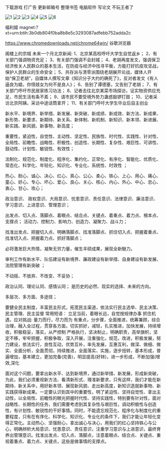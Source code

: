 下载游戏 打广告 更新邮箱号 整理书签
电脑软件 写论文 不玩王者了       

![1](https://user-images.githubusercontent.com/107339372/213840669-1c77669c-818d-490e-acce-42fe0b43568d.jpg)
![2](https://user-images.githubusercontent.com/107339372/213840670-21618edb-b202-4045-bdcc-417d5a6c6e12.jpg)
![3](https://user-images.githubusercontent.com/107339372/213840672-bacdea82-8def-4666-a0f0-42ac68b66ad8.jpg)
![4](https://user-images.githubusercontent.com/107339372/213840676-595a2b9a-a3a5-4419-bc6b-15775d259818.jpg)
![5](https://user-images.githubusercontent.com/107339372/213840677-5b72a3d3-6498-4399-ada6-60b118efdaab.jpg)
![6](https://user-images.githubusercontent.com/107339372/213840678-6d7b98c9-32ec-4552-bf9b-5cab905068f1.jpg)


福利姬 magnet:?xt=urn:btih:3b0db804f0ba8b8e5c3293087adfebb752adda2c

https://www.chromedownloads.net/chrome64win/ 谷歌浏览器




阁楼上的宗城
未来一个月北京新闻:
1、北京某高校呼吁大学生自觉返乡；
2、有关部门强调物资充足；
3、有关部门强调不会封城；
4、老胡再度发文，强调保卫经济攸关人民群众的基本生活，在防疫与经济中找寻平衡，方能打好抗疫攻坚战，保护人民群众的生命安全；
5、共存派与清零派围绕老胡展开论战，媒体人开始“保卫老胡”，自媒体人撰写文章《知识分子大约的确死了》，反对者发文《有人逼良为娼，你怪妓女为何不是良人》；
6、告别了谭德塞，又告别了老胡；
7、有关部门呼吁市民居家练习功法；
8、记者去往北京某菜市场探访，证实物资供应充足，市民生活有条不紊；
9、请市民不要受境外势力蛊惑敲锣打鼓；
10、记者采访北京阿姨，采访中途话筒拿开；
11、有关部门呼吁大学生毕业后自主创业



新水平、新境界、新举措、新发展、新突破、新成绩、新成效、新方法、新成果、新形势、新要求、新期待、新关系、新体制、新机制、新知识、新本领、新进展、新实践、新风貌、新事物、新高度；

重要性，紧迫性，自觉性、主动性、坚定性、民族性、时代性、实践性、针对性、全局性、前瞻性、战略性、积极性、创造性、长期性、复杂性、艰巨性、可讲性、鼓动性、计划性、敏锐性、有效性；

法制化、规范化、制度化、程序化、集约化、正常化、有序化、智能化、优质化、常态化、科学化、年轻化、知识化、专业化、系统性、时效性 ；

热心、耐心、诚心、决心、红心、真心、公心、柔心、铁心、上心、用心、痛心、童心、好心、专心、坏心、爱心、良心、关心、核心、内心、外心、中心、忠心、衷心、甘心、攻心；

政治意识、 政权意识、大局意识、忧患意识、责任意识、法律意识、廉洁意识、学习意识、上进意识、管理意识；



出发点、切入点、落脚点、着眼点、结合点、关键点、着重点、着力点、根本点、支撑点；
活动力、控制力、影响力、创造力、凝聚力、战斗力；

找准出发点、把握切入点、明确落脚点、找准落脚点、抓住切入点、把握着重点、找准切入点、把握着力点、抓好落脚点；

必将激发巨大热情，凝聚无穷力量，催生丰硕成果，展现全新魅力。

审判工作有新水平、队伍建设有新境界、廉政建设有新举措、自身建设有新发展、法院管理有新突破 ；

不动摇、不放弃、不改变、不妥协；

政治认同、理论认同、感情认同；
是历史的必然、现实的选择、未来的方向。

多层次、多方面、多途径；

要健全民主制度，丰富民主形式，拓宽民主渠道，依法实行民主选举、民主决策、民主管理、民主监督
常用短语：
立足当前，着眼长远，自觉按规律办事
抓住机遇，应对挑战: 量力而行，尽力而为
有重点，分步骤，全面推进，统筹兼顾，综合治理，融入全过程，贯穿各方面，切实抓好，减轻，扎实推进，加快发展，持续增收，积极稳妥，落实，从严控制 严格执行，坚决制止，明确职责，高举旗帜，坚定不移，牢牢把握，积极争取，深入开展，注重强化，规范，改进，积极发展，努力建设，依法实行，良性互动，优势互补，率先发展，互惠互利，做深、做细、做实、全面分析，全面贯彻，持续推进，全面落实、实施，逐步扭转，基本形成，普遍增加，基本建立，更加完备(完善)，明显提高(好转)，进一步形成，不断加强(增效,深化



面对这个问题，要拿出新水平、达到新境界，通过新举措、新发展，形成新突破，为此，我们必须重视新方法、看清新形式、理准新要求，只有这样，我们才能在新期待、新关系中，用好新本领、展现新风貌、走出新高度，新知识造就新事物、新实践获得新成果。一定要认识到其中的重要性，明了紧迫性、坚持自觉性、拿出主动性，以全局性、前瞻性的眼光把握时代性、坚持实践性，特别要有针对性，面对战略性、长期性的任务，我们需要考虑到其复杂性与艰巨性，调动积极性与创造性，有计划性、敏锐性的干好事情。同时，不能遗忘规范化、程序化与制度化的重要程度，只有在有序化、科学化、知识化、专业化的条件下，我们才能让年轻化变得正常化。主动热心、坚强耐心，拿出诚心与决心，用我们的红心坚持铁心与公心，明确辨析大局意识、忧患意识、责任意识，注重学习意识与上进意识，最终育养出管理意识。找准出发点、切入点、落脚点，注意着眼点、结合点、关键点、重视着重点、着力点、关键点，这些是做事情的支撑点。
